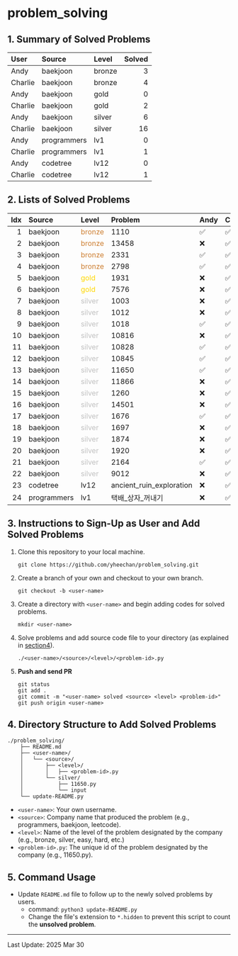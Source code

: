# problem_solving

## 1. Summary of Solved Problems
<!-- START_TABLE_SUMMARY -->
| User    | Source      | Level   |   Solved |
|:--------|:------------|:--------|---------:|
| Andy    | baekjoon    | bronze  |        3 |
| Charlie | baekjoon    | bronze  |        4 |
| Andy    | baekjoon    | gold    |        0 |
| Charlie | baekjoon    | gold    |        2 |
| Andy    | baekjoon    | silver  |        6 |
| Charlie | baekjoon    | silver  |       16 |
| Andy    | programmers | lv1     |        0 |
| Charlie | programmers | lv1     |        1 |
| Andy    | codetree    | lv12    |        0 |
| Charlie | codetree    | lv12    |        1 |
<!-- END_TABLE_SUMMARY -->

## 2. Lists of Solved Problems
<!-- START_TABLE_LIST -->
|   Idx | Source      | Level                                      | Problem                  | Andy   | Charlie   |
|------:|:------------|:-------------------------------------------|:-------------------------|:-------|:----------|
|     1 | baekjoon    | <span style="color:#CD7F32;">bronze</span> | 1110                     | ✅     | ✅        |
|     2 | baekjoon    | <span style="color:#CD7F32;">bronze</span> | 13458                    | ❌     | ✅        |
|     3 | baekjoon    | <span style="color:#CD7F32;">bronze</span> | 2331                     | ✅     | ✅        |
|     4 | baekjoon    | <span style="color:#CD7F32;">bronze</span> | 2798                     | ✅     | ✅        |
|     5 | baekjoon    | <span style="color:#FFD700;">gold</span>   | 1931                     | ❌     | ✅        |
|     6 | baekjoon    | <span style="color:#FFD700;">gold</span>   | 7576                     | ❌     | ✅        |
|     7 | baekjoon    | <span style="color:#C0C0C0;">silver</span> | 1003                     | ❌     | ✅        |
|     8 | baekjoon    | <span style="color:#C0C0C0;">silver</span> | 1012                     | ❌     | ✅        |
|     9 | baekjoon    | <span style="color:#C0C0C0;">silver</span> | 1018                     | ✅     | ✅        |
|    10 | baekjoon    | <span style="color:#C0C0C0;">silver</span> | 10816                    | ❌     | ✅        |
|    11 | baekjoon    | <span style="color:#C0C0C0;">silver</span> | 10828                    | ✅     | ✅        |
|    12 | baekjoon    | <span style="color:#C0C0C0;">silver</span> | 10845                    | ✅     | ✅        |
|    13 | baekjoon    | <span style="color:#C0C0C0;">silver</span> | 11650                    | ✅     | ✅        |
|    14 | baekjoon    | <span style="color:#C0C0C0;">silver</span> | 11866                    | ❌     | ✅        |
|    15 | baekjoon    | <span style="color:#C0C0C0;">silver</span> | 1260                     | ❌     | ✅        |
|    16 | baekjoon    | <span style="color:#C0C0C0;">silver</span> | 14501                    | ❌     | ✅        |
|    17 | baekjoon    | <span style="color:#C0C0C0;">silver</span> | 1676                     | ✅     | ✅        |
|    18 | baekjoon    | <span style="color:#C0C0C0;">silver</span> | 1697                     | ❌     | ✅        |
|    19 | baekjoon    | <span style="color:#C0C0C0;">silver</span> | 1874                     | ❌     | ✅        |
|    20 | baekjoon    | <span style="color:#C0C0C0;">silver</span> | 1920                     | ❌     | ✅        |
|    21 | baekjoon    | <span style="color:#C0C0C0;">silver</span> | 2164                     | ✅     | ✅        |
|    22 | baekjoon    | <span style="color:#C0C0C0;">silver</span> | 9012                     | ❌     | ✅        |
|    23 | codetree    | lv12                                       | ancient_ruin_exploration | ❌     | ✅        |
|    24 | programmers | lv1                                        | 택배_상자_꺼내기         | ❌     | ✅        |
<!-- END_TABLE_LIST -->

## 3. Instructions to Sign-Up as User and Add Solved Problems
1. Clone this repository to your local machine.
    ```
    git clone https://github.com/yheechan/problem_solving.git
    ```
2. Create a branch of your own and checkout to your own branch.
    ```
    git checkout -b <user-name>
    ```
3. Create a directory with ``<user-name>`` and begin adding codes for solved problems.
    ```
    mkdir <user-name>
    ```
4. Solve problems and add source code file to your directory (as explained in [section4](#4-directory-structure-to-add-solved-problems)).
    ```
    ./<user-name>/<source>/<level>/<problem-id>.py
    ```
5. **Push and send PR**
    ```
    git status
    git add .
    git commit -m "<user-name> solved <source> <level> <problem-id>"
    git push origin <user-name>
    ```

## 4. Directory Structure to Add Solved Problems
```
./problem_solving/
    ├── README.md
    ├── <user-name>/
    │   └── <source>/
    │       ├── <level>/
    │       │   ├── <problem-id>.py
    │       └── silver/
    │           ├── 11650.py
    │           └── input
    └── update-README.py
```
* ``<user-name>``: Your own username.
* ``<source>``: Company name that produced the problem (e.g., programmers, baekjoon, leetcode).
* ``<level>``: Name of the level of the problem designated by the company (e.g., bronze, silver, easy, hard, etc.)
* ``<problem-id>.py``: The unique id of the problem designated by the company (e.g., 11650.py).


## 5. Command Usage
* Update ``README.md`` file to follow up to the newly solved problems by users.
  * command: ``python3 update-README.py``
  * Change the file's extension to ``*.hidden`` to prevent this script to count the **unsolved problem**.

---

<!-- START_LAST_UPDATED -->
Last Update: 2025 Mar 30
<!-- END_LAST_UPDATED -->
